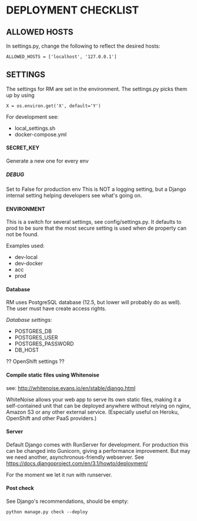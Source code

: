 # DEPLOYMENT CHECKLIST

## ALLOWED HOSTS
In settings.py, change the following to reflect the desired hosts:

```
ALLOWED_HOSTS = ['localhost', '127.0.0.1'] 
```


## SETTINGS
The settings for RM are set in the environment. 
The settings.py picks them up by using 
```
X = os.environ.get('X', default='Y')
```
For development see:
- local_settings.sh 
- docker-compose.yml

#### SECRET_KEY
Generate a new one for every env

##### DEBUG
Set to False for production env
This is NOT a logging setting, but a Django internal 
setting helping developers see what's going on.

#### ENVIRONMENT
This is a switch for several settings, see
config/settings.py. It defaults to prod to be sure that the
most secure setting is used when de property 
can not be found.

Examples used:
- dev-local
- dev-docker
- acc
- prod
   
#### Database
RM uses PostgreSQL database (12.5, but lower will probably do 
as well). The user must have create access rights.

*Database settings:*

- POSTGRES_DB
- POSTGRES_USER
- POSTGRES_PASSWORD
- DB_HOST

?? OpenShift settings ??

#### Compile static files using Whitenoise
see: http://whitenoise.evans.io/en/stable/django.html

WhiteNoise allows your web app to serve its own static files, 
making it a self-contained unit that can be deployed anywhere 
without relying on nginx, Amazon S3 or any other external 
service. (Especially useful on Heroku, OpenShift and other PaaS 
providers.)


#### Server
Default Django comes with RunServer for development. For production
this can be changed into Gunicorn, giving a performance improvement.
But may we need another, asynchronous-friendly webserver.
See https://docs.djangoproject.com/en/3.1/howto/deployment/

For the moment we let it run with runserver.


#### Post check
See Django's recommendations, should be empty:
```
python manage.py check --deploy
```